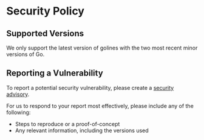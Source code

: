 # Security Policy

## Supported Versions

We only support the latest version of golines with the two most recent minor versions of Go.

## Reporting a Vulnerability

To report a potential security vulnerability, please create a [security advisory](https://github.com/autumnkelsey/golines/security/advisories/new).

For us to respond to your report most effectively, please include any of the following:

- Steps to reproduce or a proof-of-concept
- Any relevant information, including the versions used
